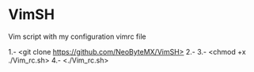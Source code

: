 # VimSH
Vim script with my configuration vimrc file

1.- <git clone https://github.com/NeoByteMX/VimSH>
2.- <cd VimSH>
3.- <chmod +x ./Vim_rc.sh>
4.- <./Vim_rc.sh>
